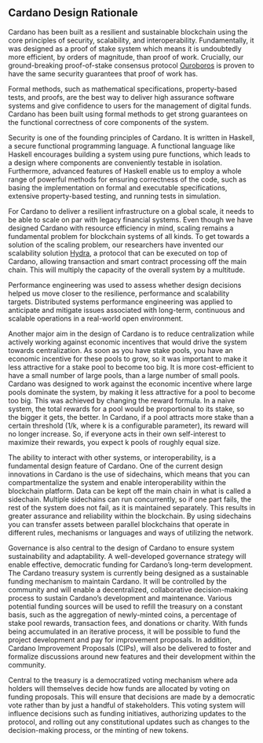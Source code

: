 ## Cardano Design Rationale
Cardano has been built as a resilient and sustainable blockchain using the core principles of security, scalability, and interoperability. Fundamentally, it was designed as a proof of stake system which means it is undoubtedly more efficient, by orders of magnitude, than proof of work. Crucially, our ground-breaking proof-of-stake consensus protocol [Ouroboros](https://iohk.io/en/blog/posts/2020/06/23/the-ouroboros-path-to-decentralization/) is proven to have the same security guarantees that proof of work has. 

Formal methods, such as mathematical specifications, property-based tests, and proofs, are the best way to deliver high assurance software systems and give confidence to users for the management of digital funds. Cardano has been built using formal methods to get strong guarantees on the functional correctness of core components of the system.

Security is one of the founding principles of Cardano. It is written in Haskell, a secure functional programming language. A functional language like Haskell encourages building a system using pure functions, which leads to a design where components are conveniently testable in isolation. Furthermore, advanced features of Haskell enable us to employ a whole range of powerful methods for ensuring correctness of the code, such as basing the implementation on formal and executable specifications, extensive property-based testing, and running tests in simulation.

For Cardano to deliver a resilient infrastructure on a global scale, it needs to be able to scale on par with legacy financial systems. Even though we have designed Cardano with resource efficiency in mind, scaling remains a fundamental problem for blockchain systems of all kinds. To get towards a solution of the scaling problem, our researchers have invented our scalability solution [Hydra](https://eprint.iacr.org/2020/299.pdf), a protocol that can be executed on top of Cardano, allowing transaction and smart contract processing off the main chain. This will multiply the capacity of the overall system by a multitude.

Performance engineering was used to assess whether design decisions helped us move closer to the resilience, performance and scalability targets. Distributed systems performance engineering was applied to anticipate and mitigate issues associated with long-term, continuous and scalable operations in a real-world open environment. 

Another major aim in the design of Cardano is to reduce centralization while actively working against economic incentives that would drive the system towards centralization. As soon as you have stake pools, you have an economic incentive for these pools to grow, so it was important to make it less attractive for a stake pool to become too big. It is more cost-efficient to have a small number of large pools, than a large number of small pools. Cardano was designed to work against the economic incentive where large pools dominate the system, by making it less attractive for a pool to become too big. This was achieved by changing the reward formula. In a naive system, the total rewards for a pool would be proportional to its stake, so the bigger it gets, the better. In Cardano, if a pool attracts more stake than a certain threshold (1/k, where k is a configurable parameter), its reward will no longer increase. So, if everyone acts in their own self-interest to maximize their rewards, you expect k pools of roughly equal size. 

The ability to interact with other systems, or interoperability, is a fundamental design feature of Cardano. One of the current design innovations in Cardano is the use of sidechains, which means that you can compartmentalize the system and enable interoperability within the blockchain platform. Data can be kept off the main chain in what is called a sidechain. Multiple sidechains can run concurrently, so if one part fails, the rest of the system does not fail, as it is maintained separately. This results in greater assurance and reliability within the blockchain. By using sidechains you can transfer assets between parallel blockchains that operate in different rules, mechanisms or languages and ways of utilizing the network. 

Governance is also central to the design of Cardano to ensure system sustainability and adaptability. A well-developed governance strategy will enable effective, democratic funding for Cardano’s long-term development. The Cardano treasury system is currently being designed as a sustainable funding mechanism to maintain Cardano. It will be controlled by the community and will enable a decentralized, collaborative decision-making process to sustain Cardano’s development and maintenance. Various potential funding sources will be used to refill the treasury on a constant basis, such as the aggregation of newly-minted coins, a percentage of stake pool rewards, transaction fees, and donations or charity. With funds being accumulated in an iterative process, it will be possible to fund the project development and pay for improvement proposals. In addition, Cardano Improvement Proposals (CIPs), will also be delivered to foster and formalize discussions around new features and their development within the community. 

Central to the treasury is a democratized voting mechanism where ada holders will themselves decide how funds are allocated by voting on funding proposals. This will ensure that decisions are made by a democratic vote rather than by just a handful of stakeholders. This voting system will influence decisions such as funding initiatives, authorizing updates to the protocol, and rolling out any constitutional updates such as changes to the decision-making process, or the minting of new tokens.


